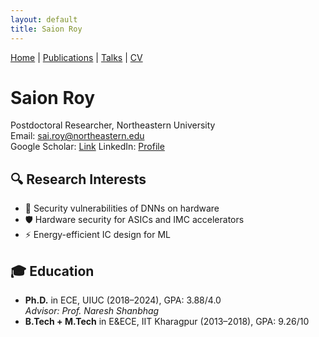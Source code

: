 ```yaml
---
layout: default
title: Saion Roy
---
```


[Home](/) | [Publications](/publications) | [Talks](/talks) | [CV](/cv)

# Saion Roy

Postdoctoral Researcher, Northeastern University  
Email: [sai.roy@northeastern.edu](mailto:sai.roy@northeastern.edu)  
Google Scholar: [Link](https://scholar.google.com/citations?user=80pyo_4AAAAJ&hl=en)
LinkedIn: [Profile](https://www.linkedin.com/in/saion-roy-6a050587/)

## 🔍 Research Interests
- 🧠 Security vulnerabilities of DNNs on hardware
- 🛡️ Hardware security for ASICs and IMC accelerators
- ⚡ Energy-efficient IC design for ML

## 🎓 Education
- **Ph.D.** in ECE, UIUC (2018–2024), GPA: 3.88/4.0  
  *Advisor: Prof. Naresh Shanbhag*  
- **B.Tech + M.Tech** in E&ECE, IIT Kharagpur (2013–2018), GPA: 9.26/10

